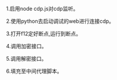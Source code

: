 1.启用node cdp.js对cdp监听。

2.使用python去启动调试的web进行连接cdp。

3.打开f12定好断点,运行到断点。

4.调用加密接口。

5.调用解密接口。

6.填充至中间代理脚本。
